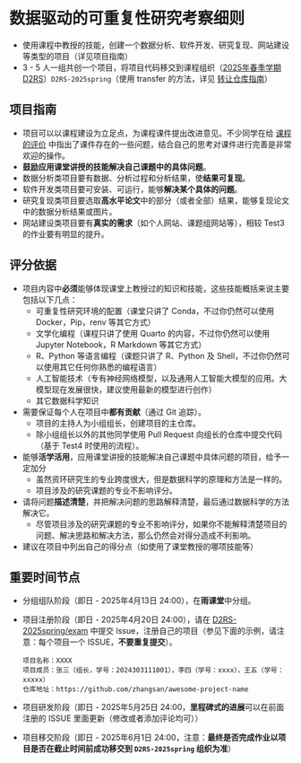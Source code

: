 # 数据驱动的可重复性研究考察细则

- 使用课程中教授的技能，创建一个数据分析、软件开发、研究复现、网站建设等类型的项目（详见项目指南）
- 3 - 5 人一组共创一个项目，将项目代码移交到课程组织（[2025年春季学期 D2RS](https://github.com/D2RS-2025spring)）`D2RS-2025spring`（使用 transfer 的方法，详见 [转让仓库指南](transfer-guide.md)）


## 项目指南

- 项目可以以课程建设为立足点，为课程课件提出改进意见。不少同学在给 [课程的评价](https://d2rs-2025spring.github.io/comments/) 中指出了课件存在的一些问题，结合自己的思考对课件进行完善是非常欢迎的操作。
- **鼓励应用课堂讲授的技能解决自己课题中的具体问题**。
- 数据分析类项目要有数据、分析过程和分析结果，使**结果可复现**。
- 软件开发类项目要可安装、可运行，能够**解决某个具体的问题**。
- 研究复现类项目要选取**高水平论文**中的部分（或者全部）结果，能够复现论文中的数据分析结果或图片。
- 网站建设类项目要有**真实的需求**（如个人网站、课题组网站等），相较 Test3 的作业要有明显的提升。


## 评分依据

- 项目内容中**必须**能够体现课堂上教授过的知识和技能，这些技能概括来说主要包括以下几点：
    - 可重复性研究环境的配置（课堂只讲了 Conda，不过你仍然可以使用 Docker，Pip，renv 等其它方式）
    - 文学化编程（课程只讲了使用 Quarto 的内容，不过你仍然可以使用 Jupyter Notebook，R Markdown 等其它方式）
    - R、Python 等语言编程（课题只讲了 R、Python 及 Shell，不过你仍然可以使用其它任何你熟悉的编程语言）
    - 人工智能技术（专有神经网络模型，以及通用人工智能大模型的应用。大模型现在发展很快，建议使用最新的模型进行创作）
    - 其它数据科学知识
- 需要保证每个人在项目中**都有贡献**（通过 Git 追踪）。
    - 项目的主持人为小组组长，创建项目的主仓库。
    - 除小组组长以外的其他同学使用 Pull Request 向组长的仓库中提交代码（基于 Test4 时使用的流程）。
- 能够**活学活用**，应用课堂讲授的技能解决自己课题中具体问题的项目，给予一定加分
    - 虽然资环研究生的专业跨度很大，但是数据科学的原理和方法是一样的。
    - 项目涉及的研究课题的专业不影响评分。
- 请将问题**描述清楚**，并把解决问题的思路解释清楚，最后通过数据科学的方法解决它。
    - 尽管项目涉及的研究课题的专业不影响评分，如果你不能解释清楚项目的问题、解决思路和解决方法，那么仍然会对得分造成不利影响。
- 建议在项目中列出自己的得分点（如使用了课堂教授的哪项技能等）


## 重要时间节点

- 分组组队阶段（即日 - 2025年4月13日 24:00），在**雨课堂**中分组。
- 项目注册阶段（即日 - 2025年4月20日 24:00），请在 [D2RS-2025spring/exam](https://github.com/D2RS-2025spring/exam/issues) 中提交 Issue，注册自己的项目（参见下面的示例，请注意：每个项目一个 ISSUE，**不要重复提交**）。

  ```
  项目名称：XXXX
  项目成员：张三（组长，学号：2024303111001），李四（学号：xxxx），王五（学号：xxxxx）
  仓库地址：https://github.com/zhangsan/awesome-project-name
  ```

- 项目研发阶段（即日 - 2025年5月25日 24:00，**里程碑式的进展**可以在前面注册的 ISSUE 里面更新（修改或者添加评论均可））
- 项目移交阶段（即日 - 2025年6月1日 24:00，注意：**最终是否完成作业以项目是否在截止时间前成功移交到 `D2RS-2025spring` 组织为准**）
